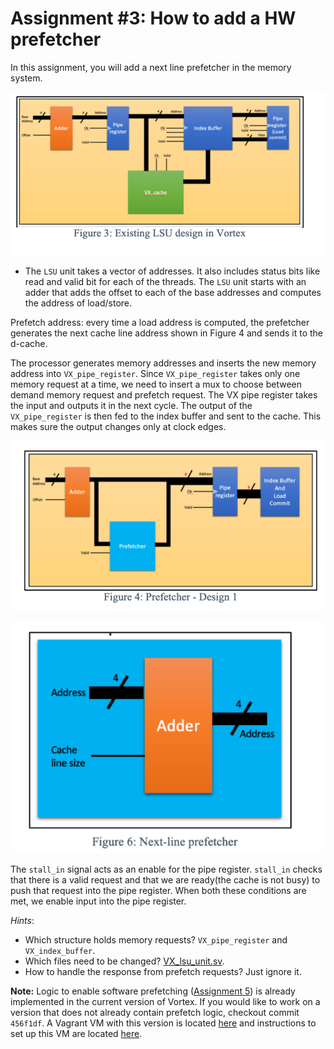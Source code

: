 # Assignment #3: How to add a HW prefetcher

In this assignment, you will add a next line prefetcher in the memory system. 
 
![](../figs/assignment3_fig1.png)
 
* The `LSU` unit takes a vector of addresses. It also includes status bits like read and valid bit for each of the threads. The `LSU` unit starts with an adder that adds the offset to each of the base addresses and computes the address of load/store. 

[comment]: <> (Please note that the addresses are computed for even inactive threads. For an inactive thread, the valid bit is false. The offset is an immediate value. Since the address is in the critical path, the processor sends the computed address into a pipeline latch.) 

[comment]: <> (The metadata associated with the instruction has to be stored somewhere so that we can track the requests sent to the dcache and the responses and data sent from the dcache. For this purpose, the processor has an index buffer. For every instruction, the processor puts the metadata in the index buffer and gets a tag. The tag is sent as a part of the D-cache request and will be present in its D-cache response as well. When a response arrives, the processor retrieves the metadata from the index buffer using the tag and pipelines the responses with the instruction metadata to the commit stage )
Prefetch address: every time a load address is computed, the prefetcher generates the next cache line address shown in Figure 4 and sends it to the d-cache. 

The processor generates memory addresses and inserts the new memory address into 
`VX_pipe_register`. Since `VX_pipe_register` takes only one memory request at a time, we need to insert a mux to choose between demand memory request and prefetch request. 
The VX pipe register takes the input and outputs it in the next cycle. The output of the `VX_pipe_register` is then fed to the index buffer and sent to the cache. This makes sure the output changes only at clock edges. 
 
![](../figs/assignment3_fig2.png)

![](../figs/assignment3_fig3.png)

The `stall_in` signal acts as an enable for the pipe register. `stall_in` checks that there is a valid request and that we are ready(the cache is not busy) to push that request into the pipe register. When both these conditions are met, we enable input into the pipe register. 

*Hints*:

- Which structure holds memory requests? `VX_pipe_register` and `VX_index_buffer`.
- Which files need to be changed? [VX_lsu_unit.sv](https://github.com/vortexgpgpu/vortex/blob/master/hw/rtl/VX_lsu_unit.sv).
- How to handle the response from prefetch requests? Just ignore it.

**Note:**
Logic to enable software prefetching ([Assignment 5](https://github.com/vortexgpgpu/vortex_tutorials/blob/main/Exercises/assignment5.md)) is already implemented in the current version of Vortex. If you would like to work on a version that does not already contain prefetch logic, checkout commit `456f1df`. A Vagrant VM with this version is located [here](https://gatech.box.com/v/vortex-assignment5) and instructions to set up this VM are located [here](https://github.com/vortexgpgpu/vortex_tutorials/blob/a79b5573be1307f7373d6e1fb040a4df0a8671c3/VM_Imgs/VM_README.md).
